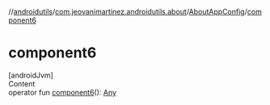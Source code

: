 //[androidutils](../../index.md)/[com.jeovanimartinez.androidutils.about](../index.md)/[AboutAppConfig](index.md)/[component6](component6.md)



# component6  
[androidJvm]  
Content  
operator fun [component6](component6.md)(): [Any](https://kotlinlang.org/api/latest/jvm/stdlib/kotlin/-any/index.html)  



